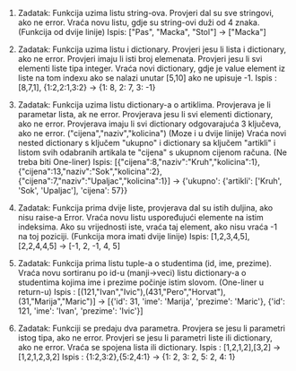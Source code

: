 1. Zadatak:
Funkcija uzima listu string-ova. Provjeri dal su sve stringovi, ako ne error. Vraća novu listu, gdje su string-ovi duži od 4 znaka. (Funkcija od dvije linije)
Ispis: ["Pas", "Macka", "Stol"] -> ["Macka"]

2. Zadatak:
Funkcija uzima listu i dictionary. Provjeri jesu li lista i dictionary, ako ne error. Provjeri imaju li isti broj elemenata. Provjeri jesu li svi elementi liste tipa integer. Vraća novi dictionary, gdje je value element iz liste na tom indexu ako se nalazi unutar [5,10] ako ne upisuje -1.
Ispis : [8,7,1], {1:2,2:1,3:2} -> {1: 8, 2: 7, 3: -1}

3. Zadatak: Funkcija uzima listu dictionary-a o artiklima. Provjerava je li parametar lista, ak ne error. Provjerava jesu li svi elementi dictionary, ako ne error. Provjerava imaju li svi dictionary odgovarajuća 3 ključeva, ako ne error. ("cijena","naziv","kolicina") (Moze i u dvije linije) Vraća novi nested dictionary s ključem "ukupno" i dictionary sa ključem "artikli" i listom svih odabranih artikala te "cijena" s ukupnom cijenom računa. (Ne treba biti One-liner)
Ispis: [{"cijena":8,"naziv":"Kruh","kolicina":1}, {"cijena":13,"naziv":"Sok","kolicina":2}, {"cijena":7,"naziv":"Upaljac","kolicina":1}] -> {'ukupno': {'artikli': ['Kruh', 'Sok', 'Upaljac'], 'cijena': 57}}
 
4. Zadatak: Funkcija prima dvije liste, provjerava dal su istih duljina, ako nisu raise-a Error. Vraća novu listu uspoređujući elemente na istim indeksima. Ako su vrijednosti iste, vraća taj element, ako nisu vraća -1 na toj poziciji. (Funkcija mora imati dvije linije)
Ispis: [1,2,3,4,5],[2,2,4,4,5] -> [-1, 2, -1, 4, 5]

5. Zadatak: Funkcija prima listu tuple-a o studentima (id, ime, prezime). Vraća novu sortiranu po id-u (manji->veci) listu dictionary-a o studentima kojima ime i prezime počinje istim slovom. (One-liner u return-u)
Ispis : [(121,"Ivan","Ivic"),(431,"Pero","Horvat"),(31,"Marija","Maric")] -> [{'id': 31, 'ime': 'Marija', 'prezime': 'Maric'}, {'id': 121, 'ime': 'Ivan', 'prezime': 'Ivic'}]

6. Zadatak: Funkciji se predaju dva parametra. Provjera se jesu li parametri istog tipa, ako ne error. Provjeri se jesu li parametri liste ili dictionary, ako ne error. Vraća se spojena lista ili dictionary.
Ispis : [1,2,1,2],[3,2] -> [1,2,1,2,3,2]
Ispis : {1:2,3:2},{5:2,4:1} -> {1: 2, 3: 2, 5: 2, 4: 1}
